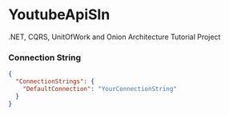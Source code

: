 # YoutubeApiSln

.NET, CQRS, UnitOfWork and Onion Architecture Tutorial Project


### Connection String

```json
{
  "ConnectionStrings": {
    "DefaultConnection": "YourConnectionString"
  }
}
```
